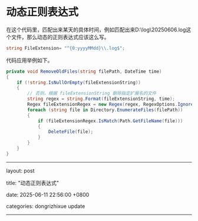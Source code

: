 # 动态正则表达式

在这个代码里，匹配出来某天的具体时间，例如匹配出来D:\log\20250606.log这个文件，那么动态的正则表达式应该这么写。

~~~C#
string FileExtension= "^{0:yyyyMMdd}\\.log$";
~~~

代码应用举例如下。

~~~C#
private void RemoveOldFiles(string filePath, DateTime time)
{
    if (!string.IsNullOrEmpty(fileExtensionString))
    {
        // 否则，根据 fileExtensionString 删除指定扩展名的文件
        string regex = string.Format(fileExtensionString, time);
        Regex fileExtensionRegex = new Regex(regex, RegexOptions.IgnoreCase);
        foreach (string file in Directory.EnumerateFiles(filePath))
        {
            if (fileExtensionRegex.IsMatch(Path.GetFileName(file)))
            {
                DeleteFile(file);
            }
        }
    }
}
~~~

---
layout: post

title:  "动态正则表达式"

date:   2025-06-11 22:56:00 +0800

categories: dongrizhixue update

---
